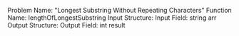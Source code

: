 Problem Name: "Longest Substring Without Repeating Characters"
Function Name: lengthOfLongestSubstring
Input Structure:
Input Field: string arr
Output Structure:
Output Field: int result
